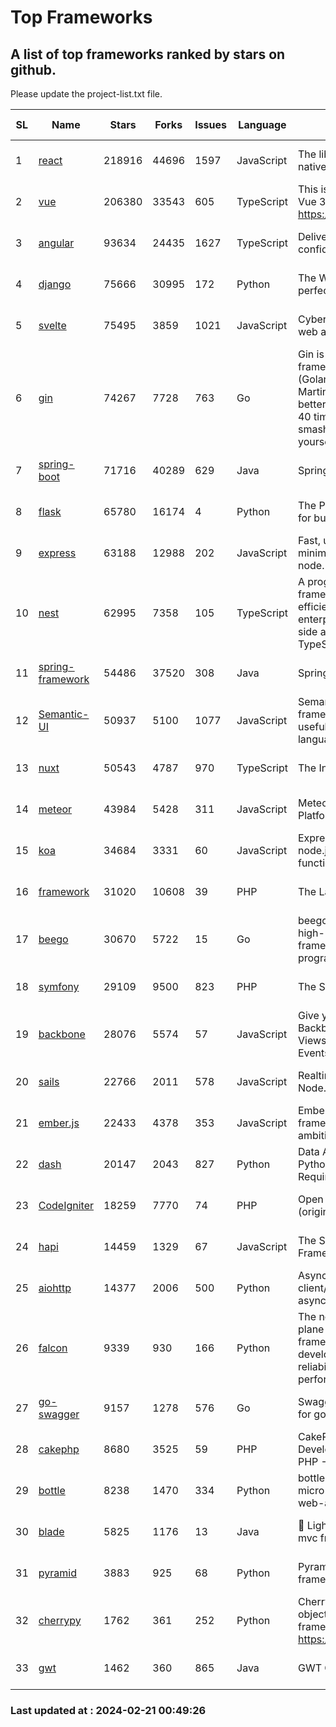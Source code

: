 # Top Frameworks
## A list of top frameworks ranked by stars on github.  
Please update the project-list.txt file.

| SL| Name  | Stars| Forks| Issues | Language | Description | Last Commit |
| --| ------| -----| ---- | ------ | -------- | ----------- | ----------- |
| 1 | [react](https://github.com/facebook/react) | 218916 | 44696 | 1597 | JavaScript | The library for web and native user interfaces. | 2024-02-20 22:49:51 |
| 2 | [vue](https://github.com/vuejs/vue) | 206380 | 33543 | 605 | TypeScript | This is the repo for Vue 2. For Vue 3, go to https://github.com/vuejs/core | 2023-12-31 13:23:55 |
| 3 | [angular](https://github.com/angular/angular) | 93634 | 24435 | 1627 | TypeScript | Deliver web apps with confidence 🚀 | 2024-02-20 17:50:36 |
| 4 | [django](https://github.com/django/django) | 75666 | 30995 | 172 | Python | The Web framework for perfectionists with deadlines. | 2024-02-20 20:06:39 |
| 5 | [svelte](https://github.com/sveltejs/svelte) | 75495 | 3859 | 1021 | JavaScript | Cybernetically enhanced web apps | 2024-02-20 21:59:40 |
| 6 | [gin](https://github.com/gin-gonic/gin) | 74267 | 7728 | 763 | Go | Gin is a HTTP web framework written in Go (Golang). It features a Martini-like API with much better performance -- up to 40 times faster. If you need smashing performance, get yourself some Gin. | 2024-02-19 02:34:48 |
| 7 | [spring-boot](https://github.com/spring-projects/spring-boot) | 71716 | 40289 | 629 | Java | Spring Boot | 2024-02-20 17:58:57 |
| 8 | [flask](https://github.com/pallets/flask) | 65780 | 16174 | 4 | Python | The Python micro framework for building web applications. | 2024-02-12 20:50:45 |
| 9 | [express](https://github.com/expressjs/express) | 63188 | 12988 | 202 | JavaScript | Fast, unopinionated, minimalist web framework for node. | 2024-02-19 21:47:26 |
| 10 | [nest](https://github.com/nestjs/nest) | 62995 | 7358 | 105 | TypeScript | A progressive Node.js framework for building efficient, scalable, and enterprise-grade server-side applications with TypeScript/JavaScript 🚀 | 2024-02-20 07:35:39 |
| 11 | [spring-framework](https://github.com/spring-projects/spring-framework) | 54486 | 37520 | 308 | Java | Spring Framework | 2024-02-20 19:43:41 |
| 12 | [Semantic-UI](https://github.com/Semantic-Org/Semantic-UI) | 50937 | 5100 | 1077 | JavaScript | Semantic is a UI component framework based around useful principles from natural language. | 2023-01-11 17:05:32 |
| 13 | [nuxt](https://github.com/nuxt/nuxt) | 50543 | 4787 | 970 | TypeScript | The Intuitive Vue Framework. | 2024-02-20 19:23:38 |
| 14 | [meteor](https://github.com/meteor/meteor) | 43984 | 5428 | 311 | JavaScript | Meteor, the JavaScript App Platform | 2024-02-15 12:52:47 |
| 15 | [koa](https://github.com/koajs/koa) | 34684 | 3331 | 60 | JavaScript | Expressive middleware for node.js using ES2017 async functions | 2024-01-17 02:02:10 |
| 16 | [framework](https://github.com/laravel/framework) | 31020 | 10608 | 39 | PHP | The Laravel Framework. | 2024-02-20 20:17:36 |
| 17 | [beego](https://github.com/beego/beego) | 30670 | 5722 | 15 | Go | beego is an open-source, high-performance web framework for the Go programming language. | 2024-02-05 07:29:29 |
| 18 | [symfony](https://github.com/symfony/symfony) | 29109 | 9500 | 823 | PHP | The Symfony PHP framework | 2024-02-20 16:29:14 |
| 19 | [backbone](https://github.com/jashkenas/backbone) | 28076 | 5574 | 57 | JavaScript | Give your JS App some Backbone with Models, Views, Collections, and Events | 2024-02-05 21:36:13 |
| 20 | [sails](https://github.com/balderdashy/sails) | 22766 | 2011 | 578 | JavaScript | Realtime MVC Framework for Node.js | 2024-02-01 21:05:31 |
| 21 | [ember.js](https://github.com/emberjs/ember.js) | 22433 | 4378 | 353 | JavaScript | Ember.js - A JavaScript framework for creating ambitious web applications | 2024-02-20 17:43:54 |
| 22 | [dash](https://github.com/plotly/dash) | 20147 | 2043 | 827 | Python | Data Apps & Dashboards for Python. No JavaScript Required. | 2024-02-15 15:09:03 |
| 23 | [CodeIgniter](https://github.com/bcit-ci/CodeIgniter) | 18259 | 7770 | 74 | PHP | Open Source PHP Framework (originally from EllisLab) | 2024-02-10 21:52:04 |
| 24 | [hapi](https://github.com/hapijs/hapi) | 14459 | 1329 | 67 | JavaScript | The Simple, Secure Framework Developers Trust | 2024-01-29 15:47:50 |
| 25 | [aiohttp](https://github.com/aio-libs/aiohttp) | 14377 | 2006 | 500 | Python | Asynchronous HTTP client/server framework for asyncio and Python | 2024-02-20 20:46:57 |
| 26 | [falcon](https://github.com/falconry/falcon) | 9339 | 930 | 166 | Python | The no-magic web data plane API and microservices framework for Python developers, with a focus on reliability, correctness, and performance at scale. | 2024-01-16 08:13:02 |
| 27 | [go-swagger](https://github.com/go-swagger/go-swagger) | 9157 | 1278 | 576 | Go | Swagger 2.0 implementation for go | 2024-02-01 11:52:57 |
| 28 | [cakephp](https://github.com/cakephp/cakephp) | 8680 | 3525 | 59 | PHP | CakePHP: The Rapid Development Framework for PHP - Official Repository | 2024-02-19 09:22:11 |
| 29 | [bottle](https://github.com/bottlepy/bottle) | 8238 | 1470 | 334 | Python | bottle.py is a fast and simple micro-framework for python web-applications. | 2024-01-03 22:31:48 |
| 30 | [blade](https://github.com/lets-blade/blade) | 5825 | 1176 | 13 | Java | :rocket: Lightning fast and elegant mvc framework for Java8 | 2023-06-16 05:18:49 |
| 31 | [pyramid](https://github.com/Pylons/pyramid) | 3883 | 925 | 68 | Python | Pyramid - A Python web framework | 2024-02-09 03:32:10 |
| 32 | [cherrypy](https://github.com/cherrypy/cherrypy) | 1762 | 361 | 252 | Python | CherryPy is a pythonic, object-oriented HTTP framework.      https://cherrypy.dev | 2024-02-15 04:10:04 |
| 33 | [gwt](https://github.com/gwtproject/gwt) | 1462 | 360 | 865 | Java | GWT Open Source Project | 2024-02-14 15:40:02 |

### Last updated at : 2024-02-21 00:49:26
